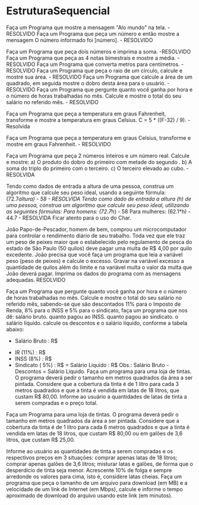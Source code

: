 # EstruturaSequencial

Faça um Programa que mostre a mensagem "Alo mundo" na tela. - RESOLVIDO
Faça um Programa que peça um número e então mostre a mensagem O número informado foi [número]. - RESOLVIDO

Faça um Programa que peça dois números e imprima a soma. -RESOLVIDO
Faça um Programa que peça as 4 notas bimestrais e mostre a média. - RESOLVIDO
Faça um Programa que converta metros para centímetros. - RESOLVIDO
Faça um Programa que peça o raio de um círculo, calcule e mostre sua área. - RESOLVIDO
Faça um Programa que calcule a área de um quadrado, em seguida mostre o dobro desta área para o usuário. -RESOLVIDO
Faça um Programa que pergunte quanto você ganha por hora e o número de horas trabalhadas no mês. 
Calcule e mostre o total do seu salário no referido mês. - RESOLVIDO

Faça um Programa que peça a temperatura em graus Fahrenheit,
transforme e mostre a temperatura em graus Celsius.
C = 5 * ((F-32) / 9). -Resolvida

Faça um Programa que peça a temperatura em graus Celsius, transforme e mostre em graus Fahrenheit. - RESOLVIDO

Faça um Programa que peça 2 números inteiros e um número real. Calcule e mostre:
a) O produto do dobro do primeiro com metade do segundo .
b) A soma do triplo do primeiro com o terceiro.
c) O terceiro elevado ao cubo. - RESOLVIDA

Tendo como dados de entrada a altura de uma pessoa,
 construa um algoritmo que calcule seu peso ideal, usando a seguinte fórmula: (72.7*altura) - 58 - RESOLVIDA
Tendo como dado de entrada a altura (h) de uma pessoa, construa um algoritmo que calcule seu peso ideal, utilizando as seguintes fórmulas:
Para homens: (72.7*h) - 58
Para mulheres: (62.1*h) - 44.7 - RESOLVIDA Ficar atento para o uso do Char.

João Papo-de-Pescador, homem de bem, comprou um microcomputador para controlar o 
rendimento diário de seu trabalho. Toda vez que ele traz um peso de peixes maior 
que o estabelecido pelo regulamento de pesca do estado de São Paulo (50 quilos)
deve pagar uma multa de R$ 4,00 por quilo excedente.
João precisa que você faça um programa que leia a variável peso (peso de peixes) 
e calcule o excesso.
Gravar na variável excesso a quantidade de quilos além
do limite e na variável multa o valor da multa que João deverá pagar.
 Imprima os dados do programa com as mensagens adequadas. RESOLVIDO

Faça um Programa que pergunte quanto você ganha por hora e o número de horas trabalhadas no mês. Calcule e mostre o total do seu salário no referido mês, sabendo-se que são descontados 11% para o Imposto de Renda, 8% para o INSS e 5% para o sindicato, faça um programa que nos dê:
salário bruto.
quanto pagou ao INSS.
quanto pagou ao sindicato.
o salário líquido.
calcule os descontos e o salário líquido, conforme a tabela abaixo:
+ Salário Bruto : R$
- IR (11%) : R$
- INSS (8%) : R$
- Sindicato ( 5%) : R$
= Salário Liquido : R$
Obs.: Salário Bruto - Descontos = Salário Líquido.
Faça um programa para uma loja de tintas. 
O programa deverá pedir o tamanho em metros quadrados da área a ser pintada.
Considere que a cobertura da tinta é de 1 litro para cada 3 metros quadrados 
e que a tinta é vendida em latas de 18 litros, que custam R$ 80,00. Informe ao usuário
a quantidades de latas de tinta a serem compradas e o preço total.

Faça um Programa para uma loja de tintas. O programa deverá pedir o 
tamanho em metros quadrados da área a ser pintada. Considere que a 
cobertura da tinta é de 1 litro para cada 6 metros quadrados e que 
a tinta é vendida em latas de 18 litros, que custam R$ 80,00 ou em 
galões de 3,6 litros, que custam R$ 25,00.

Informe ao usuário as quantidades de tinta a serem compradas e os respectivos preços em 3 situações:
comprar apenas latas de 18 litros;
comprar apenas galões de 3,6 litros;
misturar latas e galões, de forma que o desperdício de tinta seja menor. 
Acrescente 10% de folga e sempre arredonde os valores para cima, isto é, considere latas cheias.
Faça um programa que peça o tamanho de um arquivo para download (em MB)
 e a velocidade de um link de Internet (em Mbps), calcule e informe o 
 tempo aproximado de download do arquivo usando este link (em minutos).
